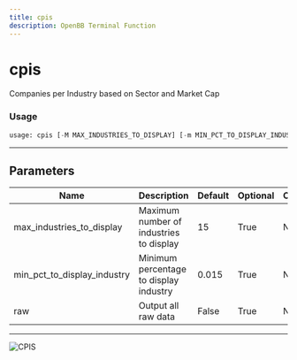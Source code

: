 ```yaml
---
title: cpis
description: OpenBB Terminal Function
---
```


# cpis

Companies per Industry based on Sector and Market Cap
### Usage 
```python
usage: cpis [-M MAX_INDUSTRIES_TO_DISPLAY] [-m MIN_PCT_TO_DISPLAY_INDUSTRY] [-r]
```
---
## Parameters
| Name | Description | Default | Optional | Choices |
| ---- | ----------- | ------- | -------- | ------- |
| max_industries_to_display | Maximum number of industries to display | 15 | True | None |
| min_pct_to_display_industry | Minimum percentage to display industry | 0.015 | True | None |
| raw | Output all raw data | False | True | None |
---
![CPIS](https://user-images.githubusercontent.com/46355364/153896896-9e102f13-28ee-4abf-9277-a7c2ecfd08ab.png)

